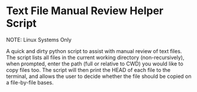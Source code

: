 # Text File Manual Review Helper Script
NOTE: Linux Systems Only


A quick and dirty python script to assist with manual review of text files.
The script lists all files in the current working directory (non-recursively),
when prompted, enter the path (full or relative to CWD) you would like to copy files too.
The script will then print the HEAD of each file to the terminal, and allows the user
to decide whether the file should be copied on a file-by-file bases. 
